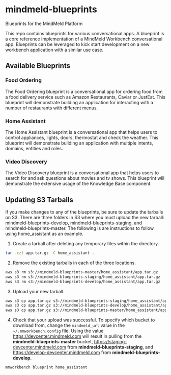 # mindmeld-blueprints
Blueprints for the MindMeld Platform

This repo contains blueprints for various conversational apps. A blueprint is a core reference implementation of a MindMeld Workbench conversational app. Blueprints can be leveraged to kick start  development on a new workbench application with 
a similar use case.

## Available Blueprints

### Food Ordering

The Food Ordering blueprint is a conversational app for ordering food from a food delivery service such as Amazon Restaurants, Caviar or JustEat. This blueprint will demonstrate building an application for interacting with a number of restaurants with different menus.

### Home Assistant

The Home Assistant blueprint is a conversational app that helps users to control appliances, lights, doors, thermostat and check the weather. This blueprint will demonstrate building an application with multiple intents, domains, entities and roles.

### Video Discovery
The Video Discovery blueprint is a conversational app that helps users to search for and ask questions about movies and tv shows. This blueprint will demonstrate the extensive usage of the Knowledge Base component.

## Updating S3 Tarballs

If you make changes to any of the blueprints, be sure to update the tarballs on S3. There are three folders in S3
where you must upload the new tarball: mindmeld-blueprints-develop, mindmeld-blueprints-staging, and 
mindmeld-blueprints-master. The following is are instructions to follow using home_assistant as an
example.


1. Create a tarball after deleting any temporary files within the directory.
```bash
tar -czf app.tar.gz -C home_assistant .
```

2. Remove the existing tarballs in each of the three locations.
```bash
aws s3 rm s3://mindmeld-blueprints-master/home_assistant/app.tar.gz
aws s3 rm s3://mindmeld-blueprints-staging/home_assistant/app.tar.gz
aws s3 rm s3://mindmeld-blueprints-develop/home_assistant/app.tar.gz
```

3. Upload your new tarball.
```bash
aws s3 cp app.tar.gz s3://mindmeld-blueprints-staging/home_assistant/app.tar.gz
aws s3 cp app.tar.gz s3://mindmeld-blueprints-develop/home_assistant/app.tar.gz
aws s3 cp app.tar.gz s3://mindmeld-blueprints-master/home_assistant/app.tar.gz
```

4. Check that your upload was successful. To specify which bucket to download from, change the 
```mindmeld_url``` value in the ```~/.mmworkbench.config``` file. Using the value 
https://devcenter.mindmeld.com will result in pulling from the **mindmeld-blueprints-master** bucket, 
https://staging-devcenter.mindmeld.com from **mindmeld-blueprints-staging**, and 
https://develop-devcenter.mindmeld.com from **mindmeld-blueprints-develop**.

```bash
mmworkbench blueprint home_assistant
```
